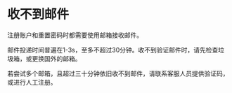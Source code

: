 # 收不到邮件

注册账户和重置密码时都需要使用邮箱接收邮件。

邮件投递时间普遍在1-3s，至多不超过30分钟。收不到验证邮件时，请先检查垃圾箱，或更换国外的邮箱。

若尝试多个邮箱，且超过三十分钟依旧收不到邮件，请联系客服人员提供验证码，或进行人工注册。